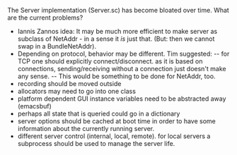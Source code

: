 The Server implementation (Server.sc) has become bloated over time.
What are the current problems?

- Iannis Zannos idea: It may be much more efficient to make server as subclass of NetAddr - in a sense it <i>is</i> just that. (But: then we cannot swap in a BundleNetAddr).
- Depending on protocol, behavior may be different. Tim suggested:
-- for TCP one should explicitly connect/disconnect. as it is based on connections, sending/receiving without a connection just doesn't make any sense.
-- This would be something to be done for NetAddr, too.
- recording should be moved outside
- allocators may need to go into one class
- platform dependent GUI instance variables need to be abstracted away (emacsbuf)
- perhaps all state that is queried could go in a dictionary
- server options should be cached at boot time in order to have some information about the currently running server.
- different server control (internal, local, remote). for local servers a subprocess should be used to manage the server life.